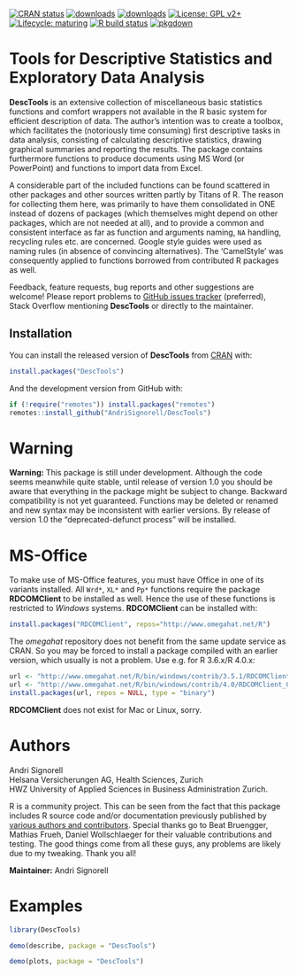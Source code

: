 
<!-- README.md is generated from README.Rmd. Please edit that file -->

<!-- badges: start -->

[![CRAN
status](https://www.r-pkg.org/badges/version-last-release/DescTools)](https://CRAN.R-project.org/package=DescTools)
[![downloads](https://cranlogs.r-pkg.org/badges/grand-total/DescTools)](https://CRAN.R-project.org/package=DescTools)
[![downloads](http://cranlogs.r-pkg.org/badges/last-week/DescTools)](https://CRAN.R-project.org/package=DescTools)
[![License: GPL
v2+](https://img.shields.io/badge/License-GPL%20v2+-blue.svg)](https://www.gnu.org/licenses/old-licenses/gpl-2.0.en.html)
[![Lifecycle:
maturing](https://img.shields.io/badge/lifecycle-maturing-blue.svg)](https://www.tidyverse.org/lifecycle/#maturing)
[![R build
status](https://github.com/AndriSignorell/DescTools/workflows/R-CMD-check/badge.svg)](https://github.com/AndriSignorell/DescTools/actions)
[![pkgdown](https://github.com/AndriSignorell/DescTools/workflows/pkgdown/badge.svg)](https://andrisignorell.github.io/DescTools/)
<!-- badges: end -->

# Tools for Descriptive Statistics and Exploratory Data Analysis

**DescTools** is an extensive collection of miscellaneous basic
statistics functions and comfort wrappers not available in the R basic
system for efficient description of data. The author’s intention was to
create a toolbox, which facilitates the (notoriously time consuming)
first descriptive tasks in data analysis, consisting of calculating
descriptive statistics, drawing graphical summaries and reporting the
results. The package contains furthermore functions to produce documents
using MS Word (or PowerPoint) and functions to import data from Excel.

A considerable part of the included functions can be found scattered in
other packages and other sources written partly by Titans of R. The
reason for collecting them here, was primarily to have them consolidated
in ONE instead of dozens of packages (which themselves might depend on
other packages, which are not needed at all), and to provide a common
and consistent interface as far as function and arguments naming, `NA`
handling, recycling rules etc. are concerned. Google style guides were
used as naming rules (in absence of convincing alternatives). The
‘CamelStyle’ was consequently applied to functions borrowed from
contributed R packages as well.

Feedback, feature requests, bug reports and other suggestions are
welcome\! Please report problems to [GitHub issues
tracker](https://github.com/AndriSignorell/DescTools/issues)
(preferred), Stack Overflow mentioning **DescTools** or directly to the
maintainer.

## Installation

You can install the released version of **DescTools** from
[CRAN](https://CRAN.R-project.org) with:

``` r
install.packages("DescTools")
```

And the development version from GitHub with:

``` r
if (!require("remotes")) install.packages("remotes")
remotes::install_github("AndriSignorell/DescTools")
```

# Warning

**Warning:** This package is still under development. Although the code
seems meanwhile quite stable, until release of version 1.0 you should be
aware that everything in the package might be subject to change.
Backward compatibility is not yet guaranteed. Functions may be deleted
or renamed and new syntax may be inconsistent with earlier versions. By
release of version 1.0 the “deprecated-defunct process” will be
installed.

# MS-Office

To make use of MS-Office features, you must have Office in one of its
variants installed. All `Wrd*`, `XL*` and `Pp*` functions require the
package **RDCOMClient** to be installed as well. Hence the use of these
functions is restricted to *Windows* systems. **RDCOMClient** can be
installed with:

``` r
install.packages("RDCOMClient", repos="http://www.omegahat.net/R")
```

The *omegahat* repository does not benefit from the same update service
as CRAN. So you may be forced to install a package compiled with an
earlier version, which usually is not a problem. Use e.g. for R 3.6.x/R
4.0.x:

``` r
url <- "http://www.omegahat.net/R/bin/windows/contrib/3.5.1/RDCOMClient_0.93-0.zip"
url <- "http://www.omegahat.net/R/bin/windows/contrib/4.0/RDCOMClient_0.94-0.zip"
install.packages(url, repos = NULL, type = "binary")
```

**RDCOMClient** does not exist for Mac or Linux, sorry.

# Authors

Andri Signorell  
Helsana Versicherungen AG, Health Sciences, Zurich  
HWZ University of Applied Sciences in Business Administration Zurich.

R is a community project. This can be seen from the fact that this
package includes R source code and/or documentation previously published
by [various authors and
contributors](https://andrisignorell.github.io/DescTools/authors.html).
Special thanks go to Beat Bruengger, Mathias Frueh, Daniel Wollschlaeger
for their valuable contributions and testing. The good things come from
all these guys, any problems are likely due to my tweaking. Thank you
all\!

**Maintainer:** Andri Signorell

# Examples

``` r
library(DescTools)
```

<!-- ## Demo "describe" -->

``` r
demo(describe, package = "DescTools")
```

<!-- ## Demo "plots" -->

``` r
demo(plots, package = "DescTools")
```

